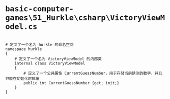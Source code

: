 # `basic-computer-games\51_Hurkle\csharp\VictoryViewModel.cs`

```

# 定义了一个名为 hurkle 的命名空间
namespace hurkle
{
    # 定义了一个名为 VictoryViewModel 的内部类
    internal class VictoryViewModel
    {
        # 定义了一个公共属性 CurrentGuessNumber，用于存储当前猜测的数字，并且只能在初始化时赋值
        public int CurrentGuessNumber {get; init;}
    }
}

```
